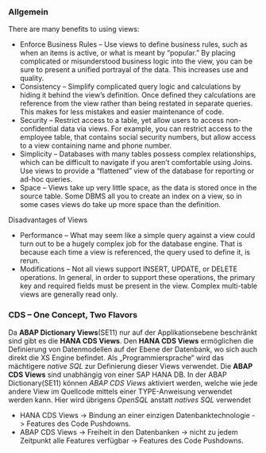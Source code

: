 
### Allgemein

There are many benefits to using views:

* Enforce Business Rules – Use views to define business rules, such as when an items is active, or what is meant by “popular.”  By placing complicated or misunderstood business logic into the view, you can be sure to present a unified portrayal of the data.  This increases use and quality.
* Consistency – Simplify complicated query logic and calculations by hiding it behind the view’s definition.  Once defined they calculations are reference from the view rather than being restated in separate queries.  This makes for less mistakes and easier maintenance of code.
* Security – Restrict access to a table, yet allow users to access non-confidential data via views.  For example, you can restrict access to the employee table, that contains social security numbers, but allow access to a view containing name and phone number.
* Simplicity – Databases with many tables possess complex relationships, which can be difficult to navigate if you aren’t comfortable using Joins.  Use views to provide a “flattened” view of the database for reporting or ad-hoc queries.
* Space – Views take up very little space, as the data is stored once in the source table.  Some DBMS all you to create an index on a view, so in some cases views do take up more space than the definition.
 

Disadvantages of Views

* Performance – What may seem like a simple query against a view could turn out to be a hugely complex job for the database engine.  That is because each time a view is referenced, the query used to define it, is rerun.
* Modifications – Not all views support INSERT, UPDATE, or DELETE operations.  In general, in order to support these operations, the primary key and required fields must be present in the view.  Complex multi-table views are generally read only.


### CDS – One Concept, Two Flavors
Da **ABAP Dictionary Views**(SE11) nur auf der Applikationsebene beschränkt sind gibt es die **HANA CDS Views**. 
Den **HANA CDS Views** ermöglichen die Definierung von Datenmodellen auf der Ebene der Datenbank, wo sich auch direkt die XS Engine befindet. Als „Programmiersprache“ wird das mächtigere *native SQL* zur Definierung dieser Views verwendet.
Die **ABAP CDS Views** sind unabhängig von einer SAP HANA DB. In der ABAP Dictionary(SE11) können *ABAP CDS Views* aktiviert werden, welche wie jede andere View im Quellcode mittels einer TYPE-Anweisung verwendet werden kann. Hier wird übrigens *OpenSQL* anstatt *natives SQL* verwendet

* HANA CDS Views -> Bindung an einer einzigen Datenbanktechnologie -> Features des Code Pushdowns. 
* ABAP CDS Views -> Freiheit in den Datenbanken -> nicht zu jedem Zeitpunkt alle Features verfügbar -> Features des Code Pushdowns. 
